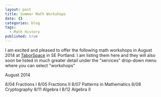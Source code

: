 ```yaml
---
layout: post
title: Summer Math Workshops
date: {}
categories: blog
tags: 
  - Math History
published: true
---
```


I am excited and pleased to offer the following math workshops in August 2014 at [TaborSpace](http://taborspace.org/about/) in SE Portland. I am listing them here and they will also soon be listed in much greater detail under the "services" drop-down menu where you can select "workshops"

August 2014

8/04 Fractions I 
8/05 Fractions II
8/07 Patterns in Mathematics
8/08 Cryptography
8/11 Algebra I
8/12 Algebra II